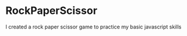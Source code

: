 # RockPaperScissor
<p>I created a rock paper scissor game to practice my basic javascript skills</p>